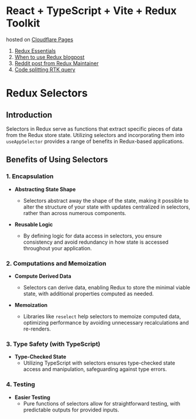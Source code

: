 # React + TypeScript + Vite + Redux Toolkit

hosted on [Cloudflare Pages](https://vite-poc.pages.dev/)


1. [Redux Essentials](https://redux.js.org/tutorials/essentials/part-1-overview-concepts)
2. [When to use Redux blogpost](https://changelog.com/posts/when-and-when-not-to-reach-for-redux)
3. [Reddit post from Redux Maintainer](https://www.reddit.com/r/reactjs/comments/z4y7sj/comment/ixtfehr/?utm_source=share&utm_medium=web2x&context=3)
4. [Code splitting RTK query](https://redux-toolkit.js.org/rtk-query/usage/code-splitting)


# Redux Selectors

## Introduction

Selectors in Redux serve as functions that extract specific pieces of data from the Redux store state. Utilizing selectors and incorporating them into `useAppSelector` provides a range of benefits in Redux-based applications.

## Benefits of Using Selectors

### 1. Encapsulation

- **Abstracting State Shape**
  - Selectors abstract away the shape of the state, making it possible to alter the structure of your state with updates centralized in selectors, rather than across numerous components.

- **Reusable Logic**
  - By defining logic for data access in selectors, you ensure consistency and avoid redundancy in how state is accessed throughout your application.

### 2. Computations and Memoization

- **Compute Derived Data**
  - Selectors can derive data, enabling Redux to store the minimal viable state, with additional properties computed as needed.

- **Memoization**
  - Libraries like `reselect` help selectors to memoize computed data, optimizing performance by avoiding unnecessary recalculations and re-renders.

### 3. Type Safety (with TypeScript)

- **Type-Checked State**
  - Utilizing TypeScript with selectors ensures type-checked state access and manipulation, safeguarding against type errors.

### 4. Testing

- **Easier Testing**
  - Pure functions of selectors allow for straightforward testing, with predictable outputs for provided inputs.
